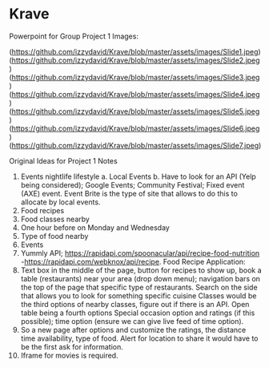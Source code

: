 # Krave

Powerpoint for Group Project 1 Images: 

(https://github.com/izzydavid/Krave/blob/master/assets/images/Slide1.jpeg)
(https://github.com/izzydavid/Krave/blob/master/assets/images/Slide2.jpeg)
(https://github.com/izzydavid/Krave/blob/master/assets/images/Slide3.jpeg)
(https://github.com/izzydavid/Krave/blob/master/assets/images/Slide4.jpeg)
(https://github.com/izzydavid/Krave/blob/master/assets/images/Slide5.jpeg)
(https://github.com/izzydavid/Krave/blob/master/assets/images/Slide6.jpeg)
(https://github.com/izzydavid/Krave/blob/master/assets/images/Slide7.jpeg)

Original Ideas for Project 1 Notes
1.	Events nightlife lifestyle 
a.	Local Events
b.	Have to look for an API (Yelp being considered); Google Events; Community Festival; Fixed event (AXE) event. Event Brite is the type of site that allows to do this to allocate by local events. 
2.	Food recipes
3.	Food classes nearby 
4.	One hour before on Monday and Wednesday 
5.	Type of food nearby 
6.	Events 
7.	Yummly API; https://rapidapi.com/spoonacular/api/recipe-food-nutrition  -https://rapidapi.com/webknox/api/recipe. 
Food Recipe Application: 
1.	Text box in the middle of the page, button for recipes to show up, book a table (restaurants) near your area (drop down menu); navigation bars on the top of the page that specific type of restaurants. Search on the side that allows you to look for something specific cuisine Classes would be the third options of nearby classes, figure out if there is an API. Open table being a fourth options Special occasion option and ratings (if this possible); time option (ensure we can give live feed of time option). 
2.	So a new page after options and customize the ratings, the distance time availability, type of food. Alert for location to share it would have to be the first ask for information. 
3.	Iframe for movies is required. 
